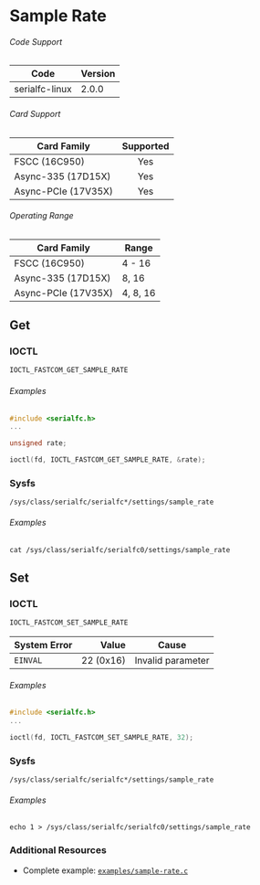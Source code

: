 # Sample Rate

###### Code Support
| Code | Version |
| ---- | ------- |
| serialfc-linux | 2.0.0 |

###### Card Support
| Card Family | Supported |
| ----------- |:-----:|
| FSCC (16C950) | Yes |
| Async-335 (17D15X) | Yes |
| Async-PCIe (17V35X) | Yes |

###### Operating Range
| Card Family | Range |
| ----------- | ----- |
| FSCC (16C950) | 4 - 16 |
| Async-335 (17D15X) | 8, 16 |
| Async-PCIe (17V35X) | 4, 8, 16 |


## Get
### IOCTL
```c
IOCTL_FASTCOM_GET_SAMPLE_RATE
```

###### Examples
```c
#include <serialfc.h>
...

unsigned rate;

ioctl(fd, IOCTL_FASTCOM_GET_SAMPLE_RATE, &rate);
```

### Sysfs
```
/sys/class/serialfc/serialfc*/settings/sample_rate
```

###### Examples
```
cat /sys/class/serialfc/serialfc0/settings/sample_rate
```


## Set
### IOCTL
```c
IOCTL_FASTCOM_SET_SAMPLE_RATE
```

| System Error | Value | Cause |
| ------------ | -----:| ----- |
| `EINVAL` | 22 (0x16) | Invalid parameter |

###### Examples
```c
#include <serialfc.h>
...

ioctl(fd, IOCTL_FASTCOM_SET_SAMPLE_RATE, 32);
```

### Sysfs
```
/sys/class/serialfc/serialfc*/settings/sample_rate
```

###### Examples
```
echo 1 > /sys/class/serialfc/serialfc0/settings/sample_rate
```


### Additional Resources
- Complete example: [`examples/sample-rate.c`](../examples/sample-rate.c)
